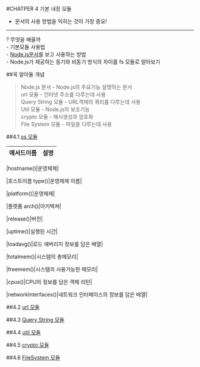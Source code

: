 #CHATPER 4 기본 내장 모듈

-	문서의 사용 방법을 익히는 것이 가장 중요!

---

? 무엇을 배울까 <br> - 기본모듈 사용법 <br> - [Node.js문서](https://nodejs.org/dist/latest-v4.x/docs/api/)를 보고 사용하는 방법 <br> - Node.js가 제공하는 동기와 비동기 방식의 차이를 fs 모듈로 알아보기

##꼭 알아둘 개념

> Node.js 문서 - Node.js의 주요기능 설명하는 문서 <br> url 모듈 - 인터넷 주소를 다루는데 사용<br> Query String 모듈 - URL객체의 쿼리를 다루는데 사용<br> Util 모듈 - Node.js의 보조기능 <br> crypto 모듈 - 해시생성과 암호화<br> File System 모듈 - 파일을 다루는데 사용<br>

##4.1 [os 모듈]( https://nodejs.org/dist/latest-v4.x/docs/api/os.html)

 |메서드이름|설명| 
 |--|--| 
 
 |hostname()|운영체제| 

 |호스트이름 type()|운영체제 이름|

 |platform()|운영체제| 

 |플랫폼 arch()|아키텍쳐| 

 |release()|버전| 

 |uptime()|실행된 시간| 

 |loadavg()|로드 에버리지 정보를 담은 배열| 

 |totalmem()|시스템의 총메모리| 

 |freemem()|시스템의 사용가능한 메모리| 

 |cpus()|CPU의 정보를 담은 객체 리턴| 

 |networkInterfaces()|네트워크 인터페이스의 정보를 담은 배열|


##4.2 [url 모듈](https://nodejs.org/dist/latest-v4.x/docs/api/url.html)

##4.3 [Query String 모듈](https://nodejs.org/dist/latest-v4.x/docs/api/querystring.html)

##4.4 [util 모듈](https://nodejs.org/dist/latest-v4.x/docs/api/util.html)

##4.5 [crypto 모듈](https://nodejs.org/dist/latest-v4.x/docs/api/crypto.html)

##4.6 [FileSystem 모듈](https://nodejs.org/dist/latest-v4.x/docs/api/fs.html)

